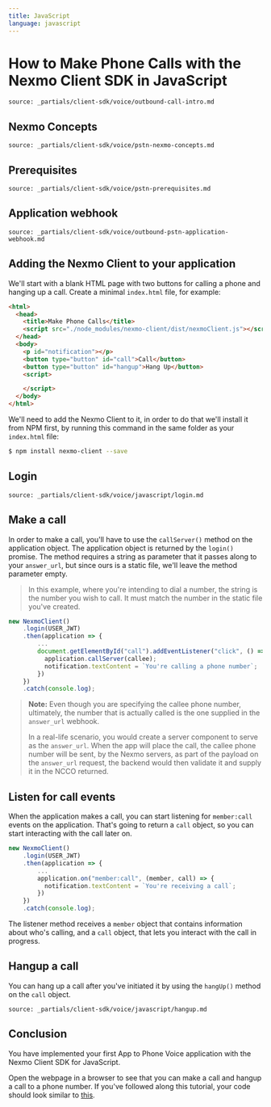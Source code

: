 ```yaml
---
title: JavaScript
language: javascript
---
```


# How to Make Phone Calls with the Nexmo Client SDK in JavaScript

```partial
source: _partials/client-sdk/voice/outbound-call-intro.md
```

## Nexmo Concepts

```partial
source: _partials/client-sdk/voice/pstn-nexmo-concepts.md
```

## Prerequisites

```partial
source: _partials/client-sdk/voice/pstn-prerequisites.md
```

## Application webhook

```partial
source: _partials/client-sdk/voice/outbound-pstn-application-webhook.md
```

## Adding the Nexmo Client to your application

We'll start with a blank HTML page with two buttons for calling a phone and hanging up a call. Create a minimal `index.html` file, for example:

```html
<html>
  <head>
    <title>Make Phone Calls</title>
    <script src="./node_modules/nexmo-client/dist/nexmoClient.js"></script>
  </head>
  <body>
    <p id="notification"></p>
    <button type="button" id="call">Call</button>
    <button type="button" id="hangup">Hang Up</button>
    <script>

    </script>
  </body>
</html>
```

We'll need to add the Nexmo Client to it, in order to do that we'll install it from NPM first, by running this command in the same folder as your `index.html` file:

```bash
$ npm install nexmo-client --save
```

## Login

```partial
source: _partials/client-sdk/voice/javascript/login.md
```

## Make a call

In order to make a call, you'll have to use the `callServer()` method on the application object. The application object is returned by the `login()` promise. The method requires a string as parameter that it passes along to your `answer_url`, but since ours is a static file, we'll leave the method parameter empty. 

> In this example, where you're intending to dial a number, the string is the number you wish to call. It must match the number in the static file you've created.

```javascript
new NexmoClient()
    .login(USER_JWT)
    .then(application => {
        ...
        document.getElementById("call").addEventListener("click", () => {
          application.callServer(callee);
          notification.textContent = `You're calling a phone number`;
        })
    })
    .catch(console.log);
```

> **Note:**  Even though you are specifying the callee phone number, ultimately, the number that is actually called is the one supplied in the `answer_url` webhook. 
> 
> In a real-life scenario, you would create a server component to serve as the `answer_url`. When the app will place the call, the callee phone number will be sent, by the Nexmo servers, as part of the payload on the `answer_url` request, the backend would then validate it and supply it in the NCCO returned.


## Listen for call events

When the application makes a call, you can start listening for `member:call` events on the application. That's going to return a `call` object, so you can start interacting with the call later on.

```javascript
new NexmoClient()
    .login(USER_JWT)
    .then(application => {
        ...
        application.on("member:call", (member, call) => {
          notification.textContent = `You're receiving a call`;
        })
    })
    .catch(console.log);
```

The listener method receives a `member` object that contains information about who's calling, and a `call` object, that lets you interact with the call in progress.

## Hangup a call

You can hang up a call after you've initiated it by using the `hangUp()` method on the `call` object.

```partial
source: _partials/client-sdk/voice/javascript/hangup.md
```

## Conclusion

You have implemented your first App to Phone Voice application with the Nexmo Client SDK for JavaScript.

Open the webpage in a browser to see that you can make a call and hangup a call to a phone number. If you've followed along this tutorial, your code should look similar to [this](https://github.com/Nexmo/client-sdk-javascript-make-phone-calls/blob/master/index.html).
